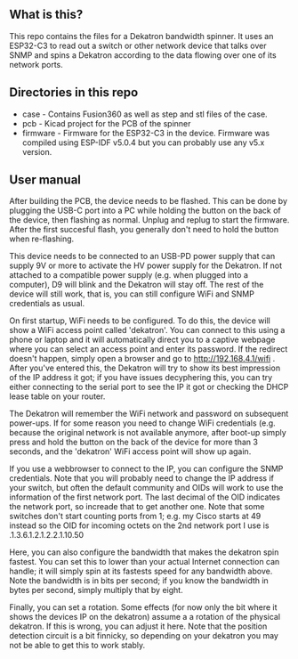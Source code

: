 
What is this?
-------------

This repo contains the files for a Dekatron bandwidth spinner. It uses an ESP32-C3 to read
out a switch or other network device that talks over SNMP and spins a Dekatron according
to the data flowing over one of its network ports.

Directories in this repo
------------------------

 * case - Contains Fusion360 as well as step and stl files of the case.
 * pcb - Kicad project for the PCB of the spinner
 * firmware - Firmware for the ESP32-C3 in the device. Firmware was compiled using
   ESP-IDF v5.0.4 but you can probably use any v5.x version.

User manual
-----------

After building the PCB, the device needs to be flashed. This can be done by plugging
the USB-C port into a PC while holding the button on the back of the device, then 
flashing as normal. Unplug and replug to start the firmware. After the first succesful
flash, you generally don't need to hold the button when re-flashing.

This device needs to be connected to an USB-PD power supply that can supply 9V or 
more to activate the HV power supply for the Dekatron. If not attached to a 
compatible power supply (e.g. when plugged into a computer), D9 will blink and the 
Dekatron will stay off. The rest of the device will still work, that is, you can
still configure WiFi and SNMP credentials as usual.

On first startup, WiFi needs to be configured. To do this, the device will show
a WiFi access point called 'dekatron'. You can connect to this using a phone or laptop
and it will automatically direct you to a captive webpage where you can select an
access point and enter its password. If the redirect doesn't happen, simply open
a browser and go to http://192.168.4.1/wifi . After you've entered this, the Dekatron
will try to show its best impression of the IP address it got; if you have issues
decyphering this, you can try either connecting to the serial port to see the IP it 
got or checking the DHCP lease table on your router.

The Dekatron will remember the WiFi network and password on subsequent power-ups.
If for some reason you need to change WiFi credentials (e.g. because the original
network is not available anymore, after boot-up simply press and hold the button on
the back of the device for more than 3 seconds, and the 'dekatron' WiFi access point
will show up again.

If you use a webbrowser to connect to the IP, you can configure the SNMP credentials.
Note that you will probably need to change the IP address if your switch, but often the
default community and OIDs will work to use the information of the first network port.
The last decimal of the OID indicates the network port, so increade that to get
another one. Note that some switches don't start counting ports from 1; e.g. my Cisco
starts at 49 instead so the OID for incoming octets on the 2nd network port
I use is .1.3.6.1.2.1.2.2.1.10.50

Here, you can also configure the bandwidth that makes the dekatron spin fastest. You 
can set this to lower than your actual Internet connection can handle; it will simply
spin at its fastests speed for any bandwidth above. Note the bandwidth is in bits 
per second; if you know the bandwidth in bytes per second, simply multiply that by eight.

Finally, you can set a rotation. Some effects (for now only the bit where it shows the
devices IP on the dekatron) assume a a rotation of the physical dekatron. If this is 
wrong, you can adjust it here. Note that the position detection circuit is a bit finnicky,
so depending on your dekatron you may not be able to get this to work stably.


